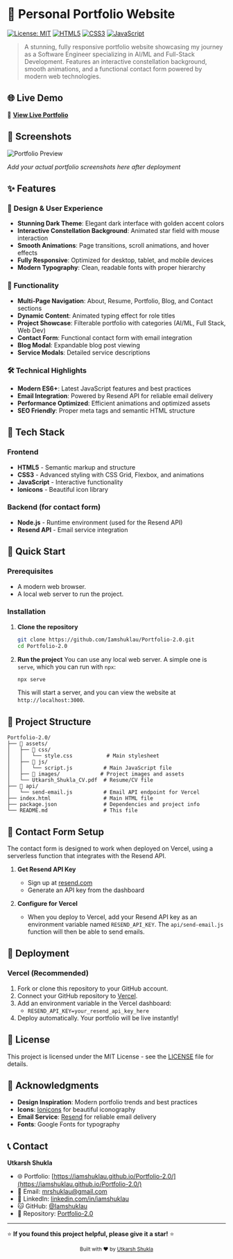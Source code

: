 # 🌟 Personal Portfolio Website

[![License: MIT](https://img.shields.io/badge/License-MIT-yellow.svg)](https://opensource.org/licenses/MIT)
[![HTML5](https://img.shields.io/badge/HTML5-E34F26?style=flat&logo=html5&logoColor=white)](https://developer.mozilla.org/en-US/docs/Web/Guide/HTML/HTML5)
[![CSS3](https://img.shields.io/badge/CSS3-1572B6?style=flat&logo=css3&logoColor=white)](https://developer.mozilla.org/en-US/docs/Web/CSS)
[![JavaScript](https://img.shields.io/badge/JavaScript-F7DF1E?style=flat&logo=javascript&logoColor=white)](https://developer.mozilla.org/en-US/docs/Web/JavaScript)

> A stunning, fully responsive portfolio website showcasing my journey as a Software Engineer specializing in AI/ML and Full-Stack Development. Features an interactive constellation background, smooth animations, and a functional contact form powered by modern web technologies.

## 🌐 Live Demo

🚀 **[View Live Portfolio](https://iamshuklau.github.io/Portfolio-2.0/)** 

## 📱 Screenshots

![Portfolio Preview](https://via.placeholder.com/800x400/1a1a1a/ffffff?text=Portfolio+Preview+-+Add+Your+Screenshot+Here)

*Add your actual portfolio screenshots here after deployment*

## ✨ Features

### 🎨 **Design & User Experience**
- **Stunning Dark Theme**: Elegant dark interface with golden accent colors
- **Interactive Constellation Background**: Animated star field with mouse interaction
- **Smooth Animations**: Page transitions, scroll animations, and hover effects
- **Fully Responsive**: Optimized for desktop, tablet, and mobile devices
- **Modern Typography**: Clean, readable fonts with proper hierarchy

### 🚀 **Functionality**
- **Multi-Page Navigation**: About, Resume, Portfolio, Blog, and Contact sections
- **Dynamic Content**: Animated typing effect for role titles
- **Project Showcase**: Filterable portfolio with categories (AI/ML, Full Stack, Web Dev)
- **Contact Form**: Functional contact form with email integration
- **Blog Modal**: Expandable blog post viewing
- **Service Modals**: Detailed service descriptions

### 🛠 **Technical Highlights**
- **Modern ES6+**: Latest JavaScript features and best practices
- **Email Integration**: Powered by Resend API for reliable email delivery
- **Performance Optimized**: Efficient animations and optimized assets
- **SEO Friendly**: Proper meta tags and semantic HTML structure

## 🔧 Tech Stack

### Frontend
- **HTML5** - Semantic markup and structure
- **CSS3** - Advanced styling with CSS Grid, Flexbox, and animations
- **JavaScript** - Interactive functionality
- **Ionicons** - Beautiful icon library

### Backend (for contact form)
- **Node.js** - Runtime environment (used for the Resend API)
- **Resend API** - Email service integration

## 🚀 Quick Start

### Prerequisites
- A modern web browser.
- A local web server to run the project.

### Installation

1. **Clone the repository**
   ```bash
   git clone https://github.com/Iamshuklau/Portfolio-2.0.git
   cd Portfolio-2.0
   ```

2. **Run the project**
   You can use any local web server. A simple one is `serve`, which you can run with `npx`:
   ```bash
   npx serve
   ```
   This will start a server, and you can view the website at `http://localhost:3000`.

## 📁 Project Structure

```
Portfolio-2.0/
├── 📁 assets/
│   ├── 📁 css/
│   │   └── style.css           # Main stylesheet
│   ├── 📁 js/
│   │   └── script.js          # Main JavaScript file
│   ├── 📁 images/             # Project images and assets
│   └── Utkarsh_Shukla_CV.pdf  # Resume/CV file
├── 📁 api/
│   └── send-email.js          # Email API endpoint for Vercel
├── index.html                 # Main HTML file
├── package.json               # Dependencies and project info
└── README.md                  # This file
```

## 📧 Contact Form Setup

The contact form is designed to work when deployed on Vercel, using a serverless function that integrates with the Resend API.

1. **Get Resend API Key**
   - Sign up at [resend.com](https://resend.com)
   - Generate an API key from the dashboard

2. **Configure for Vercel**
   - When you deploy to Vercel, add your Resend API key as an environment variable named `RESEND_API_KEY`. The `api/send-email.js` function will then be able to send emails.

## 🚢 Deployment

### Vercel (Recommended)
1. Fork or clone this repository to your GitHub account.
2. Connect your GitHub repository to [Vercel](https://vercel.com).
3. Add an environment variable in the Vercel dashboard:
   - `RESEND_API_KEY=your_resend_api_key_here`
4. Deploy automatically. Your portfolio will be live instantly!

## 📄 License

This project is licensed under the MIT License - see the [LICENSE](LICENSE) file for details.

## 🙏 Acknowledgments

- **Design Inspiration**: Modern portfolio trends and best practices
- **Icons**: [Ionicons](https://ionic.io/ionicons) for beautiful iconography
- **Email Service**: [Resend](https://resend.com) for reliable email delivery
- **Fonts**: Google Fonts for typography

## 📞 Contact

**Utkarsh Shukla**
- 🌐 Portfolio: [https://iamshuklau.github.io/Portfolio-2.0/](https://iamshuklau.github.io/Portfolio-2.0/)
- 📧 Email: mrshuklau@gmail.com
- 💼 LinkedIn: [linkedin.com/in/iamshuklau](https://linkedin.com/in/iamshuklau)
- 🐱 GitHub: [@Iamshuklau](https://github.com/Iamshuklau)
- 📂 Repository: [Portfolio-2.0](https://github.com/Iamshuklau/Portfolio-2.0)

---

⭐ **If you found this project helpful, please give it a star!** ⭐

<div align="center">
  <sub>Built with ❤️ by <a href="https://github.com/Iamshuklau">Utkarsh Shukla</a></sub>
</div> 